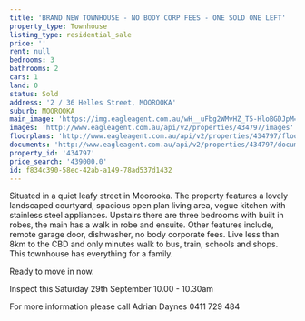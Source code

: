 ```yaml
---
title: 'BRAND NEW TOWNHOUSE - NO BODY CORP FEES - ONE SOLD ONE LEFT'
property_type: Townhouse
listing_type: residential_sale
price: ''
rent: null
bedrooms: 3
bathrooms: 2
cars: 1
land: 0
status: Sold
address: '2 / 36 Helles Street, MOOROOKA'
suburb: MOOROOKA
main_image: 'https://img.eagleagent.com.au/wH__uFbg2WMvHZ_T5-HloBGDJpM=/1280x854/smart/https://s3-us-west-2.amazonaws.com/eagleagent-orig/images/6818068/104008505-image-M.jpg'
images: 'http://www.eagleagent.com.au/api/v2/properties/434797/images'
floorplans: 'http://www.eagleagent.com.au/api/v2/properties/434797/floorplans'
documents: 'http://www.eagleagent.com.au/api/v2/properties/434797/documents'
property_id: '434797'
price_search: '439000.0'
id: f834c390-58ec-42ab-a149-78ad537d1432
---
```

Situated in a quiet leafy street in Moorooka. The property features a lovely landscaped courtyard, spacious open plan living area, vogue kitchen with stainless steel appliances.
Upstairs there are three bedrooms with built in robes, the main has a walk in robe and ensuite.
Other features include, remote garage door, dishwasher, no body corporate fees.
Live less than 8km to the CBD and only minutes walk to bus, train, schools and shops.
This townhouse has everything for a family.

Ready to move in now.

Inspect this Saturday 29th September 10.00 - 10.30am

For more information please call Adrian Daynes 0411 729 484